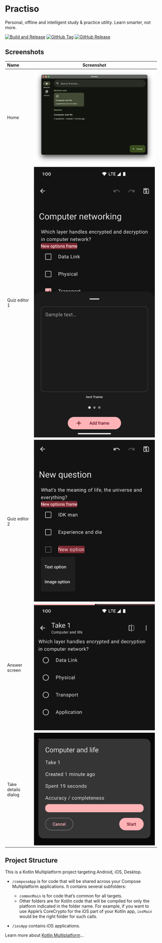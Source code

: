 # Practiso

Personal, offline and intelligent study & practice utility. Learn smarter, not more.

[![Build and Release](https://github.com/zhufucdev/Practiso/actions/workflows/compose-app.yml/badge.svg)](https://github.com/zhufucdev/Practiso/actions/workflows/compose-app.yml)
[![GitHub Tag](https://img.shields.io/github/v/tag/zhufucdev/Practiso)](https://github.com/zhufucdev/Practiso/tags)
[![GitHub Release](https://img.shields.io/github/v/release/zhufucdev/Practiso)](https://github.com/zhufucdev/Practiso/releases)


##  Screenshots


| Name                |                      Screenshot                      |
|:--------------------|:----------------------------------------------------:|
| Home                |        ![home-screen](assets/home-screen.png)        |
| Quiz editor 1       |      ![quiz-editor-1](assets/quiz-editor-1.png)      |
| Quiz editor 2       |      ![quiz-editor-2](assets/quiz-editor-2.png)      |
| Answer screen       |      ![answer-screen](assets/answer-screen.png)      |
| Take details dialog | ![take-details-card](assets/take-details-dialog.png) |

## Project Structure

This is a Kotlin Multiplatform project targeting Android, iOS, Desktop.

* `/composeApp` is for code that will be shared across your Compose Multiplatform applications.
  It contains several subfolders:
  - `commonMain` is for code that’s common for all targets.
  - Other folders are for Kotlin code that will be compiled for only the platform indicated in the folder name.
    For example, if you want to use Apple’s CoreCrypto for the iOS part of your Kotlin app,
    `iosMain` would be the right folder for such calls.

* `/iosApp` contains iOS applications.


Learn more about [Kotlin Multiplatform](https://www.jetbrains.com/help/kotlin-multiplatform-dev/get-started.html)…
